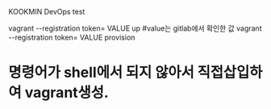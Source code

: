 KOOKMIN DevOps test

vagrant --registration token= VALUE up  #value는 gitlab에서 확인한 값
vagrant --registration token= VALUE provision 
# 명령어가 shell에서 되지 않아서 직접삽입하여 vagrant생성.
